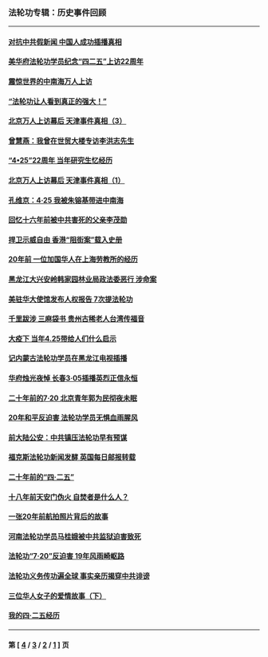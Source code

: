 ### 法轮功专辑：历史事件回顾
---
#### [对抗中共假新闻 中国人成功插播真相](../../pages/nf5793/n12910618.md?05300430) 
#### [美华府法轮功学员纪念“四二五”上访22周年](../../pages/nf5793/n12904445.md?05300430) 
#### [震惊世界的中南海万人上访](../../pages/nf5793/n12903976.md?05300430) 
#### [“法轮功让人看到真正的强大！”](../../pages/nf5793/n12903195.md?05300430) 
#### [北京万人上访幕后 天津事件真相（3）](../../pages/nf5793/n12902807.md?05300430) 
#### [曾慧燕：我曾在世贸大楼专访李洪志先生](../../pages/nf5793/n12898729.md?05300430) 
#### [“4•25”22周年 当年研究生忆经历](../../pages/nf5793/n12894152.md?05300430) 
#### [北京万人上访幕后 天津事件真相（1）](../../pages/nf5793/n12885174.md?05300430) 
#### [孔维京：4·25 我被朱镕基带进中南海](../../pages/nf5793/n12864987.md?05300430) 
#### [回忆十六年前被中共害死的父亲李茂勋](../../pages/nf5793/n12880270.md?05300430) 
#### [捍卫示威自由 香港“阻街案”载入史册](../../pages/nf5793/n12811245.md?05300430) 
#### [20年前 一位加国华人在上海劳教所的经历](../../pages/nf5793/n12707932.md?05300430) 
#### [黑龙江大兴安岭韩家园林业局政法委恶行 涉命案](../../pages/nf5793/n12622815.md?05300430) 
#### [美驻华大使馆发布人权报告 7次提法轮功](../../pages/nf5793/n12520541.md?05300430) 
#### [千里跋涉 三麻袋书 贵州古稀老人台湾传福音](../../pages/nf5793/n12198750.md?05300430) 
#### [大疫下 当年4.25带给人们什么启示](../../pages/nf5793/n12058565.md?05300430) 
#### [记内蒙古法轮功学员在黑龙江电视插播](../../pages/nf5793/n11699194.md?05300430) 
#### [华府烛光夜悼 长春3·05插播英烈正信永恒](../../pages/nf5793/n11397432.md?05300430) 
#### [二十年前的7·20 北京青年郭为民彻夜未眠](../../pages/nf5793/n11354195.md?05300430) 
#### [20年和平反迫害 法轮功学员无惧血雨腥风](../../pages/nf5793/n11348279.md?05300430) 
#### [前大陆公安：中共镇压法轮功早有预谋](../../pages/nf5793/n11352168.md?05300430) 
#### [福克斯法轮功新闻发酵  英国每日邮报转载](../../pages/nf5793/n11285952.md?05300430) 
#### [二十年前的“四·二五”](../../pages/nf5793/n11207639.md?05300430) 
#### [十八年前天安门伪火 自焚者是什么人？](../../pages/nf5793/n10996556.md?05300430) 
#### [一张20年前航拍照片背后的故事](../../pages/nf5793/n10693797.md?05300430) 
#### [河南法轮功学员马桂娥被中共监狱迫害致死](../../pages/nf5793/n10684974.md?05300430) 
#### [法轮功“7‧20”反迫害 19年风雨崎岖路](../../pages/nf5793/n10570834.md?05300430) 
#### [法轮功义务传功遍全球 事实亲历揭穿中共诽谤](../../pages/nf5793/n10581061.md?05300430) 
#### [三位华人女子的爱情故事（下）](../../pages/nf5793/n10435541.md?05300430) 
#### [我的四·二五经历](../../pages/nf5793/n10347081.md?05300430) 

---
#### 第 [ [4](./4.md?05300430) / [3](./3.md?05300430) / [2](./2.md?05300430) / [1](./1.md?05300430) ] 页
